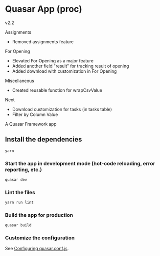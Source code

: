 # Quasar App (proc)

v2.2

Assignments
- Removed assignments feature

For Opening
- Elevated For Opening as a major feature
- Added another field "result" for tracking result of opening
- Added download with customization in For Opening

Miscellaneous
- Created reusable function for wrapCsvValue

Next
- Download customization for tasks (in tasks table)
- Filter by Column Value

A Quasar Framework app

## Install the dependencies
```bash
yarn
```

### Start the app in development mode (hot-code reloading, error reporting, etc.)
```bash
quasar dev
```

### Lint the files
```bash
yarn run lint
```

### Build the app for production
```bash
quasar build
```

### Customize the configuration
See [Configuring quasar.conf.js](https://quasar.dev/quasar-cli/quasar-conf-js).

